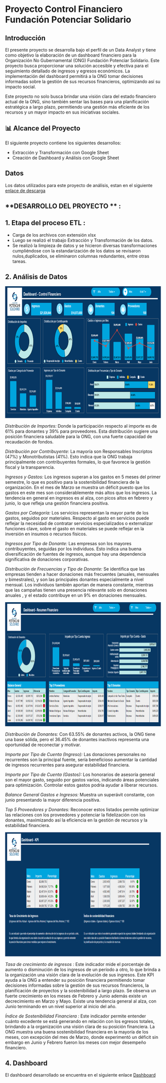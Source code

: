 # Proyecto Control Financiero Fundación Potenciar Solidario


## **Introducción**

El presente proyecto se desarrolla bajo el perfil de un Data Analyst y tiene como objetivo la elaboración de un dashboard financiero para la Organización No Gubernamental (ONG) Fundación Potenciar Solidario. Este proyecto busca proporcionar una solución accesible y efectiva para el seguimiento detallado de ingresos y egresos económicos. La implementación del dashboard permitirá a la ONG tomar decisiones informadas sobre la gestión de sus recursos financieros, optimizando así su impacto social.

Este proyecto no solo busca brindar una visión clara del estado financiero actual de la ONG, sino también sentar las bases para una planificación estratégica a largo plazo, permitiendo una gestión más eficiente de los recursos y un mayor impacto en sus iniciativas sociales.


## 📊 Alcance del Proyecto

El siguiente proyecto contiene los siguientes desarrollos:

- Extracción y Transformación con Google Sheet
- Creación de Dashboard y Análisis con Google Sheet

## **Datos**

Los datos utilizados para este proyecto de análisis, estan en el siguiente [enlace de descarga](https://drive.google.com/drive/folders/1q_CB6sNsFPNmGh2QgZQtZshCPA8vMTyt?usp=sharing)


## **DESARROLLO DEL PROYECTO ** :

## **1. Etapa del proceso ETL** :
- Carga de los archivos con extensión xlsx
- Luego se realizó el trabajo Extracción y Transformación de los datos.
- Se realizó la limpieza de datos y se hicieron diversas transformaciones cumpliéndose con la estandarización de los datos se revisaron nulos,duplicados, se eliminaron columnas redundantes, entre otras tareas.



## **2. Análisis de Datos**

<p align=center>
<img src="src\dashboard001.png" height="425" weight="500">
</p>


*Distribución de Importes:*
Donde la participación respecto al importe es de 61% para donantes y 39% para proveedores. Esta distribución sugiere una posición financiera saludable para la ONG, con una fuerte capacidad de recaudación de fondos.

*Distribución por Contribuyente:*
La mayoría son Responsables Inscriptos (47%) y Monotributistas (41%). Esto indica que la ONG trabaja principalmente con contribuyentes formales, lo que favorece la gestión fiscal y la transparencia.

*Ingresos y Gastos:*
Los ingresos superan a los gastos en 5 meses del primer semestre, lo que es positivo para la sostenibilidad financiera de la organización. En el mes de Marzo se muestra un déficit puesto que los gastos en este mes son considerablemente más altos que los ingresos. La tendencia en general en ingresos es al alza, con picos altos en febrero y junio, lo que refleja una gestión financiera positiva.

*Gastos por Categoría:*
Los servicios representan la mayor parte de los gastos, seguidos por materiales. Respecto al gasto en servicios puede reflejar la necesidad de contratar servicios especializados o externalizar funciones clave, sobre el gasto en materiales se puede reflejar en la inversión en insumos o recursos físicos.

*Ingresos por Tipo de Donante:*
Las empresas son los mayores contribuyentes, seguidas por los individuos. Esto indica una buena diversificación de fuentes de ingresos, aunque hay una dependencia significativa de donaciones corporativas.

*Distribución de Frecuencias y Tipo de Donante:*
Se identifica que las empresas tienden a hacer donaciones más frecuentes (anuales, mensuales y bimestrales), y son las principales donantes especialmente a nivel mensual. Los individuos también aportan de manera constante, mientras que las campañas tienen una presencia relevante solo en donaciones anuales , y el estado contribuye en un 9% en donaciones mensuales.


<p align=center>
<img src="src\dashboard002.png" height="400" weight="450">
</p>

*Distribución de Donantes:*
Con 63.55% de donantes activos, la ONG tiene una base sólida, pero el 36.45% de donantes inactivos representa una oportunidad de reconectar y motivar.

*Importe por Tipo de Cuenta (Ingreso):*
Las donaciones personales no recurrentes son la principal fuente, sería beneficioso aumentar la cantidad de ingresos recurrentes para asegurar estabilidad financiera.

*Importe por Tipo de Cuenta (Gastos):*
Los honorarios de asesoría general son el mayor gasto, seguido por gastos varios, indicando áreas potenciales para optimización. Controlar estos gastos podría ayudar a liberar recursos.

*Balance General Gastos e Ingresos:*
Muestra un superávit constante, con junio presentando la mayor diferencia positiva.

*Top 5 Proveedores y Donantes:*
Reconocer estos listados permite optimizar las relaciones con los proveedores y potenciar la fidelización con los donantes, maximizando así la eficiencia en la gestión de recursos y la estabilidad financiera.

<p align=center>
<img src="src\dashboard003.png" height="400" weight="450">
</p>


*Tasa de crecimiento de ingresos :* Este indicador mide el porcentaje de aumento o disminución de los ingresos de un período a otro, lo que brinda a la organización una visión clara de la evolución de sus ingresos. Este KPI ayuda a la ONG a entender su posición financiera permitiendo tomar decisiones informadas sobre la gestión de sus recursos financieros, la planificación de proyectos y la sostenibilidad a largo plazo. Se observa un fuerte crecimiento en los meses de Febrero y Junio además existe un decrecimiento en Marzo y Mayo. Existe una tendencia general al alza, con Junio terminando en un nivel superior al inicio del año.

*Índice de Sostenibilidad Financiera :*  Este indicador permite entender cuánto excedente se está generando en relación con los egresos totales, brindando a la organización una visión clara de su posición financiera. La ONG muestra una buena sostenibilidad financiera en la mayoría de los meses, con excepción del mes de Marzo, donde experimentó un déficit sin embargo en Junio y Febrero fueron los meses con mejor desempeño financiero.


## **4. Dashboard**
El dashboard desarrollado se encuentra en el siguiente enlace [Dashboard](https://docs.google.com/spreadsheets/d/1TxqFX5MbRdRg77meU2PGD624QuZPyvLHs0SGgL0Q6HE/edit?usp=sharing)



